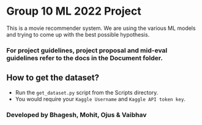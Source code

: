 # Group 10 ML 2022 Project

This is a movie recommender system. We are using the various ML models and trying to come up with the best possible hypothesis.
  
### For project guidelines, project proposal and mid-eval guidelines refer to the docs in the Document folder.

## How to get the dataset?
* Run the `get_dataset.py` script from the Scripts directory.
* You would require your `Kaggle Username` and `Kaggle API token key`.

### Developed by Bhagesh, Mohit, Ojus & Vaibhav
